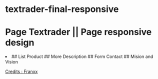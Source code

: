 # textrader-final-responsive

<h1>Page Textrader || Page responsive design</h1>
<li>
  ## List Product
  ## More Description
  ## Form Contact
  ## Mision and Vision
</li>

<a href="https://github.com/franklinjunior23">Credits : Franxx</a>
